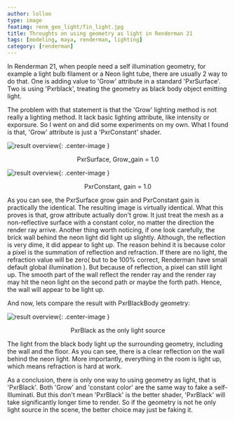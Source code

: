 ```yaml
---
author: lolloo
type: image
featimg: renm_geo_light/fin_light.jpg
title: Throughts on using geometry as light in Renderman 21
tags: [modeling, maya, renderman, lighting]
category: [renderman]
---
```


In Renderman 21, when people need a self illumination geometry, for example a light bulb filament or a Neon light tube, there are usually 2 way to do that. One is adding value to 'Grow' attribute in a standard 'PxrSurface'. Two is using 'Pxrblack', treating the geometry as black body object emitting light.

The problem with that statement is that the 'Grow' lighting method is not really a lighting method. It lack basic lighting attribute, like intensity or exporsure. So I went on and did some experiments on my own. What I found is that, 'Grow' attribute is just a 'PxrConstant' shader. 

![result overview]({{site.url}}/img/renm_geo_light/pxrfur_g.jpg ){: .center-image }

<center>PxrSurface,  Grow_gain = 1.0</center>

![result overview]({{site.url}}/img/renm_geo_light/pxrcons.jpg ){: .center-image }

<center>PxrConstant, gain = 1.0</center>

As you can see, the PxrSurface grow gain and PxrConstant gain is practically the identical. The resulting image is virtually identical. What this proves is that, grow attribute actually don't grow. It just treat the mesh as a non-reflective surface with a constant color, no matter the direction the render ray arrive. Another thing worth noticing, if one look carefully, the brick wall behind the neon light did light up slightly. Although, the reflection is very dime, it did appear to light up. The reason behind it is because color a pixel is the summation of reflection and refraction. If there are no light, the refraction value will be zero( but to be 100% correct, Renderman have small default global illumination ). But because of reflection, a pixel can still light up. The smooth part of the wall reflect the render ray and the render ray may hit the neon light on the second path or maybe the forth path. Hence, the wall will appear to be light up.

And now, lets compare the result with PxrBlackBody geometry:

![result overview]({{site.url}}/img/renm_geo_light/fin_light.jpg ){: .center-image }

<center>PxrBlack as the only light source</center>

The light from the black body light up the surrounding geometry, including the wall and the floor. As you can see, there is a clear reflection on the wall behind the neon light. More importantly, everything in the room is light up, which means refraction is hard at work.

As a conclusion, there is only one way to using geometry as light, that is 'PxrBlack'. Both 'Grow' and 'constant color' are the same way to fake a self-Illuminati. But this don't mean 'PxrBlack' is the better shader, 'PxrBlack' will take significantly longer time to render. So if the geometry is not he only light source in the scene, the better choice may just be faking it. 